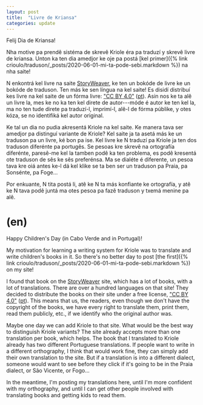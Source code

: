 ```yaml
---
layout: post
title:  "Livre de Kriansa"
categories: update
---
```


Felij Dia de Kriansa!

Nha motive pa prendê sistéma de skrevê Kriole éra pa traduzí y skrevê livre de kriansa.
Unton ka ten dia amedjor ke oje pa postá [kel primer]({% link crioulo/traduson/_posts/2020-06-01-mi-ta-pode-sebi.markdown %}) na nha saite!

N enkontrá kel livre na saite [StoryWeaver](storyweaver.org.in),
ke ten un bokóde de livre ke un bokóde de traduson.
Ten más ke sen língua na kel saite!
Es disidí distribuí kes livre na kel saite de un fórma livre: ["CC BY 4.0"](https://creativecommons.org/licenses/by/4.0/) ([pt](https://creativecommons.org/licenses/by/4.0/deed.pt)).
Asin nos ke ta alê un livre la, mes ke no ka ten kel direte de autor---móde é autor ke ten kel la,
ma no ten tude direte pa traduzí-l, imprimí-l, alê-l de fórma públike, y otes kóza,
se no identifiká kel autor original.

Ke tal un dia no pudia akresentá Kriole na kel saite.
Ke manera tava ser amedjor pa distinguí variante de Kriole?
Kel saite ja ta asetá más ke un traduson pa un livre, ké bon pa ise.
Kel livre ke N traduzí pa Kriole ja ten dos traduson diferénte pa portugês.
Se pesoas kre skrevê na ortografía diferénte, paresê-me kel la tamben podê ka ten problema,
es podê kresentá ote traduson de sês ke sês preferénsa.
Ma se dialéte é diferente, un pesoa tava kre oiá antes ke-l dá kel klike
se ta ben ser un traduson pa Praia, pa Sonsénte, pa Foge...

Por enkuante, N tita postá li, atê ke N ta más konfiante ke ortografía,
y atê ke N tava podê juntá ma otes pesoa pa fazê traduson y txemá menine pa alê.

# (en)

Happy Children's Day (in Cabo Verde and in Portugal)!

My motivation for learning a writing system for Kriole was to translate and write children's books in it.
So there's no better day to post [the first]({% link crioulo/traduson/_posts/2020-06-01-mi-ta-pode-sebi.markdown %}) on my site!

I found that book on the [StoryWeaver](storyweaver.org.in) site,
which has a lot of books, with a lot of translations.
There are over a hundred languages on that site!
They decided to distribute the books on their site under a free license,
["CC BY 4.0"](https://creativecommons.org/licenses/by/4.0/) ([pt](https://creativecommons.org/licenses/by/4.0/deed.pt)).
This means that us, the readers, even though we don't have the copyright of the books,
we have every right to translate them, print them, read them publicly, etc.,
if we identify who the original author was.

Maybe one day we can add Kriole to that site.
What would be the best way to distinguish Kriole variants?
The site already accepts more than one translation per book, which helps.
The book that I translated to Kriole already has two different Portuguese translations.
If people want to write in a different orthography, I think that would work fine,
they can simply add their own translation to the site.
But if a translation is into a different dialect, someone would want to see before they click
if it's going to be in the Praia dialect, or São Vicente, or Fogo...

In the meantime, I'm posting my translations here, until I'm more confident with my orthography,
and until I can get other people involved with translating books and getting kids to read them.
